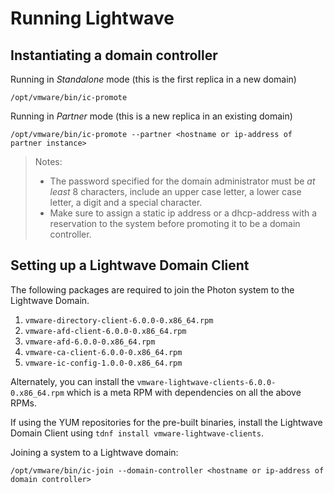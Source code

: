 # Running Lightwave


## Instantiating a domain controller

Running in *Standalone* mode (this is the first replica in a new domain)

```
/opt/vmware/bin/ic-promote
```

Running in *Partner* mode (this is a new replica in an existing domain)

```
/opt/vmware/bin/ic-promote --partner <hostname or ip-address of partner instance>
```

> Notes:
> - The password specified for the domain administrator must be *at least* 8 characters, include an upper case letter, a lower case letter, a digit and a special character.
> - Make sure to assign a static ip address or a dhcp-address with a reservation to the system before promoting it to be a domain controller.

## Setting up a Lightwave Domain Client

The following packages are required to join the Photon system to the Lightwave Domain.

1. `vmware-directory-client-6.0.0-0.x86_64.rpm`
2. `vmware-afd-client-6.0.0-0.x86_64.rpm`
3. `vmware-afd-6.0.0-0.x86_64.rpm`
4. `vmware-ca-client-6.0.0-0.x86_64.rpm`
5. `vmware-ic-config-1.0.0-0.x86_64.rpm`

Alternately, you can install the `vmware-lightwave-clients-6.0.0-0.x86_64.rpm` which is a meta RPM with dependencies on all the above RPMs.

If using the YUM repositories for the pre-built binaries, install the Lightwave Domain Client using `tdnf install vmware-lightwave-clients`.

Joining a system to a Lightwave domain:
```
/opt/vmware/bin/ic-join --domain-controller <hostname or ip-address of domain controller>
```
